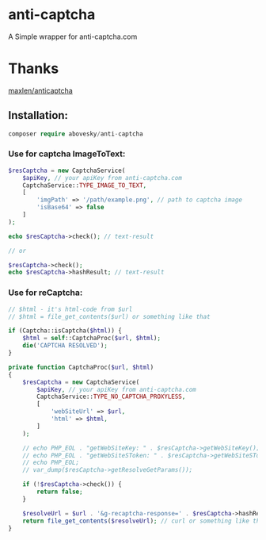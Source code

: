 # anti-captcha

A Simple wrapper for anti-captcha.com

# Thanks

[maxlen/anticaptcha](https://github.com/maxlen/anticaptcha)

## Installation:
```php
composer require abovesky/anti-captcha
```

### Use for captcha ImageToText:

```php
$resCaptcha = new CaptchaService(
    $apiKey, // your apiKey from anti-captcha.com
    CaptchaService::TYPE_IMAGE_TO_TEXT,
    [
        'imgPath' => '/path/example.png', // path to captcha image
        'isBase64' => false
    ]
);

echo $resCaptcha->check(); // text-result

// or

$resCaptcha->check();
echo $resCaptcha->hashResult; // text-result
```

### Use for reCaptcha:

```php
// $html - it's html-code from $url
// $html = file_get_contents($url) or something like that

if (Captcha::isCaptcha($html)) {
    $html = self::CaptchaProc($url, $html);
    die('CAPTCHA RESOLVED');
}

private function CaptchaProc($url, $html)
{
    $resCaptcha = new CaptchaService(
        $apiKey, // your apiKey from anti-captcha.com
        CaptchaService::TYPE_NO_CAPTCHA_PROXYLESS,
        [
            'webSiteUrl' => $url,
            'html' => $html,
        ]
    );

    // echo PHP_EOL . "getWebSiteKey: " . $resCaptcha->getWebSiteKey();
    // echo PHP_EOL . "getWebSiteSToken: " . $resCaptcha->getWebSiteSToken();
    // echo PHP_EOL;
    // var_dump($resCaptcha->getResolveGetParams());

    if (!$resCaptcha->check()) {
        return false;
    }

    $resolveUrl = $url . '&g-recaptcha-response=' . $resCaptcha->hashResult;
    return file_get_contents($resolveUrl); // curl or something like that
}
```
